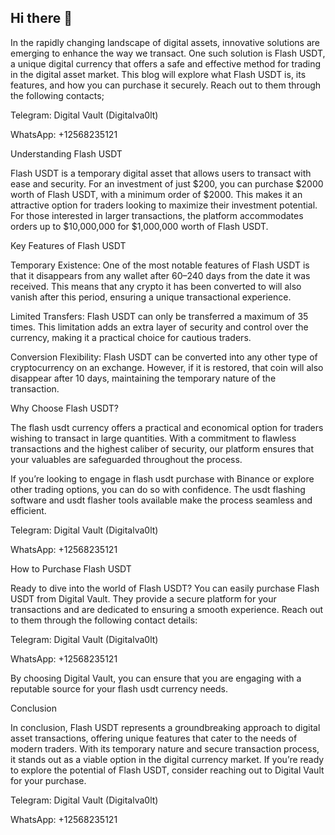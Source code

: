 ## Hi there 👋
In the rapidly changing landscape of digital assets, innovative solutions are emerging to enhance the way we transact. One such solution is Flash USDT, a unique digital currency that offers a safe and effective method for trading in the digital asset market. This blog will explore what Flash USDT is, its features, and how you can purchase it securely. Reach out to them through the following contacts;

Telegram: Digital Vault (Digitalva0lt)

WhatsApp: +12568235121

Understanding Flash USDT

Flash USDT is a temporary digital asset that allows users to transact with ease and security. For an investment of just $200, you can purchase $2000 worth of Flash USDT, with a minimum order of $2000. This makes it an attractive option for traders looking to maximize their investment potential. For those interested in larger transactions, the platform accommodates orders up to $10,000,000 for $1,000,000 worth of Flash USDT.

Key Features of Flash USDT

Temporary Existence: One of the most notable features of Flash USDT is that it disappears from any wallet after 60–240 days from the date it was received. This means that any crypto it has been converted to will also vanish after this period, ensuring a unique transactional experience.

Limited Transfers: Flash USDT can only be transferred a maximum of 35 times. This limitation adds an extra layer of security and control over the currency, making it a practical choice for cautious traders.

Conversion Flexibility: Flash USDT can be converted into any other type of cryptocurrency on an exchange. However, if it is restored, that coin will also disappear after 10 days, maintaining the temporary nature of the transaction.

Why Choose Flash USDT?

The flash usdt currency offers a practical and economical option for traders wishing to transact in large quantities. With a commitment to flawless transactions and the highest caliber of security, our platform ensures that your valuables are safeguarded throughout the process.

If you’re looking to engage in flash usdt purchase with Binance or explore other trading options, you can do so with confidence. The usdt flashing software and usdt flasher tools available make the process seamless and efficient.

Telegram: Digital Vault (Digitalva0lt)

WhatsApp: +12568235121

How to Purchase Flash USDT

Ready to dive into the world of Flash USDT? You can easily purchase Flash USDT from Digital Vault. They provide a secure platform for your transactions and are dedicated to ensuring a smooth experience. Reach out to them through the following contact details:

Telegram: Digital Vault (Digitalva0lt)

WhatsApp: +12568235121

By choosing Digital Vault, you can ensure that you are engaging with a reputable source for your flash usdt currency needs.

Conclusion

In conclusion, Flash USDT represents a groundbreaking approach to digital asset transactions, offering unique features that cater to the needs of modern traders. With its temporary nature and secure transaction process, it stands out as a viable option in the digital currency market. If you’re ready to explore the potential of Flash USDT, consider reaching out to Digital Vault for your purchase.

Telegram: Digital Vault (Digitalva0lt)

WhatsApp: +12568235121

